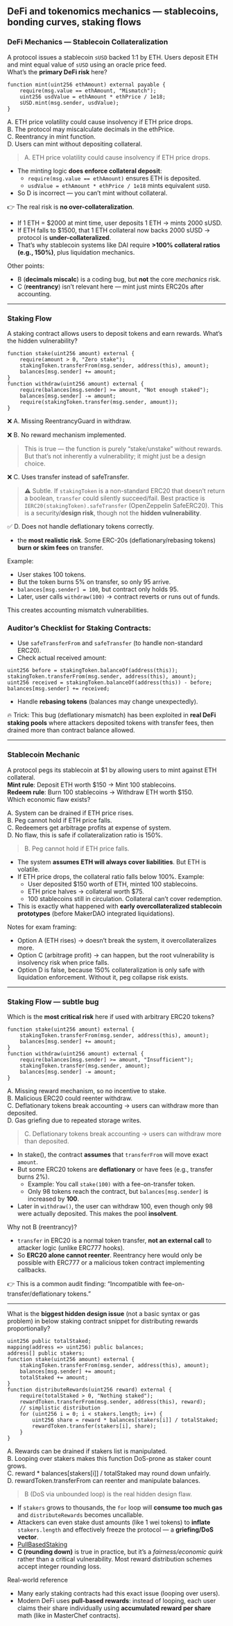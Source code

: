 ## DeFi and tokenomics mechanics — stablecoins, bonding curves, staking flows

### DeFi Mechanics — Stablecoin Collateralization
A protocol issues a stablecoin `sUSD` backed 1:1 by ETH. Users deposit ETH and mint equal value of `sUSD` using an oracle price feed.  
What’s the **primary DeFi risk** here?
```solidity
function mint(uint256 ethAmount) external payable {
    require(msg.value == ethAmount, "Mismatch");
    uint256 usdValue = ethAmount * ethPrice / 1e18;
    sUSD.mint(msg.sender, usdValue);
}
```
A. ETH price volatility could cause insolvency if ETH price drops.  
B. The protocol may miscalculate decimals in the ethPrice.  
C. Reentrancy in mint function.  
D. Users can mint without depositing collateral.
> A. ETH price volatility could cause insolvency if ETH price drops.
- The minting logic **does enforce collateral deposit**:
  - `require(msg.value == ethAmount)` ensures ETH is deposited.
  - `usdValue = ethAmount * ethPrice / 1e18` mints equivalent `sUSD`.
- So D is incorrect — you can’t mint without collateral.

👉 The real risk is **no over-collateralization**.
- If 1 ETH = $2000 at mint time, user deposits 1 ETH → mints 2000 sUSD.
- If ETH falls to $1500, that 1 ETH collateral now backs 2000 sUSD → protocol is **under-collateralized**.
- That’s why stablecoin systems like DAI require **>100% collateral ratios (e.g., 150%)**, plus liquidation mechanics.

Other points:
- B (**decimals miscalc**) is a coding bug, but **not** the core _mechanics_ risk.
- C (**reentrancy**) isn’t relevant here — mint just mints ERC20s after accounting.

---
### Staking Flow

A staking contract allows users to deposit tokens and earn rewards. What’s the hidden vulnerability?
```solidity
function stake(uint256 amount) external {
    require(amount > 0, "Zero stake");
    stakingToken.transferFrom(msg.sender, address(this), amount);
    balances[msg.sender] += amount;
}
function withdraw(uint256 amount) external {
    require(balances[msg.sender] >= amount, "Not enough staked");
    balances[msg.sender] -= amount;
    require(stakingToken.transfer(msg.sender, amount));
}
```
❌ A. Missing ReentrancyGuard in withdraw.

❌ B. No reward mechanism implemented.
> This is true — the function is purely “stake/unstake” without rewards. But that’s not inherently a vulnerability; it might just be a design choice.

❌ C. Uses transfer instead of safeTransfer.
> ⚠️ Subtle. If `stakingToken` is a non-standard ERC20 that doesn’t return a boolean, `transfer` could silently succeed/fail. Best practice is `IERC20(stakingToken).safeTransfer` (OpenZeppelin SafeERC20). This is a security/**design risk**, though not the **hidden vulnerability**.

✅ D. Does not handle deflationary tokens correctly.
- the **most realistic risk**. Some ERC-20s (deflationary/rebasing tokens) **burn or skim fees** on transfer.

Example:
- User stakes 100 tokens.
- But the token burns 5% on transfer, so only 95 arrive.
- `balances[msg.sender] = 100`, but contract only holds 95.
- Later, user calls `withdraw(100)` → contract reverts or runs out of funds.

This creates accounting mismatch vulnerabilities.

### Auditor’s Checklist for Staking Contracts:
- Use `safeTransferFrom` and `safeTransfer` (to handle non-standard ERC20).
- Check actual received amount:
```solidity
uint256 before = stakingToken.balanceOf(address(this));
stakingToken.transferFrom(msg.sender, address(this), amount);
uint256 received = stakingToken.balanceOf(address(this)) - before;
balances[msg.sender] += received;
```
- Handle **rebasing tokens** (balances may change unexpectedly).

🔥 Trick: This bug (deflationary mismatch) has been exploited in **real DeFi staking pools** where attackers deposited tokens with transfer fees, then drained more than contract balance allowed.

---
### Stablecoin Mechanic
A protocol pegs its stablecoin at $1 by allowing users to mint against ETH collateral.  
**Mint rule**: Deposit ETH worth $150 → Mint 100 stablecoins.  
**Redeem rule**: Burn 100 stablecoins → Withdraw ETH worth $150.  
Which economic flaw exists?

A. System can be drained if ETH price rises.  
B. Peg cannot hold if ETH price falls.  
C. Redeemers get arbitrage profits at expense of system.  
D. No flaw, this is safe if collateralization ratio is 150%.
> B. Peg cannot hold if ETH price falls.
- The system **assumes ETH will always cover liabilities**. But ETH is volatile.
- If ETH price drops, the collateral ratio falls below 100%. Example:
  - User deposited $150 worth of ETH, minted 100 stablecoins.
  - ETH price halves → collateral worth $75.
  - 100 stablecoins still in circulation. Collateral can’t cover redemption.
- This is exactly what happened with **early overcollateralized stablecoin prototypes** (before MakerDAO integrated liquidations).

Notes for exam framing:
- Option A (ETH rises) → doesn’t break the system, it overcollateralizes more.
- Option C (arbitrage profit) → can happen, but the root vulnerability is insolvency risk when price falls.
- Option D is false, because 150% collateralization is only safe with liquidation enforcement. Without it, peg collapse risk exists.

---
### Staking Flow — subtle bug
Which is the **most critical risk** here if used with arbitrary ERC20 tokens?
```solidity
function stake(uint256 amount) external {
    stakingToken.transferFrom(msg.sender, address(this), amount);
    balances[msg.sender] += amount;
}
function withdraw(uint256 amount) external {
    require(balances[msg.sender] >= amount, "Insufficient");
    stakingToken.transfer(msg.sender, amount);
    balances[msg.sender] -= amount;
}
```
A. Missing reward mechanism, so no incentive to stake.  
B. Malicious ERC20 could reenter withdraw.  
C. Deflationary tokens break accounting → users can withdraw more than deposited.  
D. Gas griefing due to repeated storage writes.
> C. Deflationary tokens break accounting → users can withdraw more than deposited.
- In stake(), the contract **assumes** that `transferFrom` will move exact `amount`.
- But some ERC20 tokens are **deflationary** or have fees (e.g., transfer burns 2%).
  - Example: You call `stake(100)` with a fee-on-transfer token.
  - Only 98 tokens reach the contract, but `balances[msg.sender]` is increased by **100**.
- Later in `withdraw()`, the user can withdraw 100, even though only 98 were actually deposited. This makes the pool **insolvent**.

Why not B (reentrancy)?
- `transfer` in ERC20 is a normal token transfer, **not an external call** to attacker logic (unlike ERC777 hooks).
- So **ERC20 alone cannot reenter**. Reentrancy here would only be possible with ERC777 or a malicious token contract implementing callbacks.

👉 This is a common audit finding: “Incompatible with fee-on-transfer/deflationary tokens.”

---

What is the **biggest hidden design issue** (not a basic syntax or gas problem) in below staking contract snippet for distributing rewards proportionally?
```solidity
uint256 public totalStaked;
mapping(address => uint256) public balances;
address[] public stakers;
function stake(uint256 amount) external {
    stakingToken.transferFrom(msg.sender, address(this), amount);
    balances[msg.sender] += amount;
    totalStaked += amount;
}
function distributeRewards(uint256 reward) external {
    require(totalStaked > 0, "Nothing staked");
    rewardToken.transferFrom(msg.sender, address(this), reward);
    // simplistic distribution
    for (uint256 i = 0; i < stakers.length; i++) {
        uint256 share = reward * balances[stakers[i]] / totalStaked;
        rewardToken.transfer(stakers[i], share);
    }
}
```
A. Rewards can be drained if stakers list is manipulated.  
B. Looping over stakers makes this function DoS-prone as staker count grows.  
C. reward * balances[stakers[i]] / totalStaked may round down unfairly.  
D. rewardToken.transferFrom can reenter and manipulate balances.
> B (DoS via unbounded loop) is the real hidden design flaw.
- If `stakers` grows to thousands, the `for` loop will **consume too much gas** and `distributeRewards` becomes uncallable.
- Attackers can even stake dust amounts (like 1 wei tokens) to **inflate** `stakers.length` and effectively freeze the protocol — a **griefing/DoS vector**.
- [PullBasedStaking](/tutorials/staking/StakingPullBased.sol)
- **C (rounding down)** is true in practice, but it’s a _fairness/economic quirk_ rather than a critical vulnerability. Most reward distribution schemes accept integer rounding loss.

Real-world reference
- Many early staking contracts had this exact issue (looping over users).
- Modern DeFi uses **pull-based rewards**: instead of looping, each user claims their share individually using **accumulated reward per share** math (like in MasterChef contracts).
